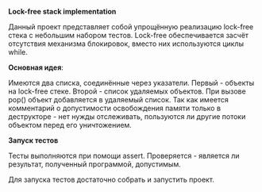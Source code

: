 **Lock-free stack implementation**

Данный проект представляет собой упрощённую реализацию lock-free стека с небольшим набором тестов. 
Lock-free обеспечивается засчёт отсутствия механизма блокировок, 
вместо них используются циклы while.


**Основная идея**:

Имеются два списка, соединённые через указатели. 
Первый - объекты на lock-free стеке. 
Второй - список удаляемых объектов. 
При вызове pop() объект добавляется в удаляемый список. 
Так как имеется комментарий о допустимости освобождения 
памяти только в деструкторе - нет нужды отслеживать, 
пользуются ли другие потоки объектом перед его уничтожением.

**Запуск тестов**

Тесты выполняются при помощи assert. Проверяется - является ли 
результат, полученный программой, допустимым.

Для запуска тестов достаточно собрать и запустить проект.
